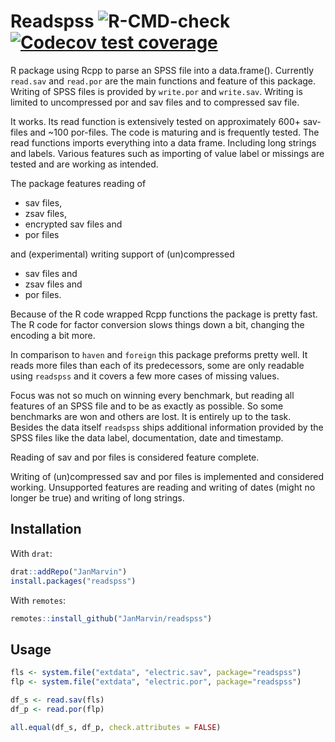 # Readspss ![R-CMD-check](https://github.com/JanMarvin/readspss/workflows/R-CMD-check/badge.svg) [![Codecov test coverage](https://codecov.io/gh/JanMarvin/readspss/branch/main/graph/badge.svg)](https://app.codecov.io/gh/JanMarvin/readspss?branch=main)


R package using Rcpp to parse an SPSS file into a data.frame(). Currently 
`read.sav` and `read.por` are the main functions and feature of this package.
Writing of SPSS files is provided by `write.por` and `write.sav`. Writing is
limited to uncompressed por and sav files and to compressed sav file.

It works. Its read function is extensively tested on approximately 600+ 
sav-files and ~100 por-files. The code is maturing and is frequently tested. The
read functions imports everything into a data frame. Including long strings and
labels. Various features such as importing of value label or missings are tested
and are working as intended.

The package features reading of

* sav files,
* zsav files,
* encrypted sav files and
* por files

and (experimental) writing support of (un)compressed

* sav files and
* zsav files and
* por files.

Because of the R code wrapped Rcpp functions the package is pretty fast. The 
R code for factor conversion slows things down a bit, changing the encoding a
bit more.

In comparison to `haven` and `foreign` this package preforms pretty well. It
reads more files than each of its predecessors, some are only readable using
`readspss` and it covers a few more cases of missing values.

Focus was not so much on winning every benchmark, but reading all features of
an SPSS file and to be as exactly as possible. So some benchmarks are
won and others are lost. It is entirely up to the task. Besides the data
itself `readspss` ships additional information provided by the SPSS files like
the data label, documentation, date and timestamp.

Reading of sav and por files is considered feature complete.

Writing of (un)compressed sav and por files is implemented and considered 
working. Unsupported features are reading and writing of dates (might no
longer be true) and writing of long strings.

## Installation

With `drat`:
```R
drat::addRepo("JanMarvin")
install.packages("readspss")
```

With `remotes`:
```R
remotes::install_github("JanMarvin/readspss")
```

## Usage

```R
fls <- system.file("extdata", "electric.sav", package="readspss")
flp <- system.file("extdata", "electric.por", package="readspss")

df_s <- read.sav(fls)
df_p <- read.por(flp)

all.equal(df_s, df_p, check.attributes = FALSE)
```

